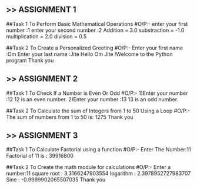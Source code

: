 ## >> ASSIGNMENT 1


##Task 1 
To Perform Basic Mathematical Operations
#O/P:-
enter your first number :1
enter your second number :2
Addition = 3.0
substraction = -1.0
multiplication = 2.0
division = 0.5


##Task 2 
To Create a Personalized Greeting
#O/P:-
Enter your first name :Om
Enter your last name :Jite
Hello Om Jite !Welcome to the Python program
Thank you



## >> ASSIGNMENT 2


##Task 1 
To Check If a Number is Even Or Odd 
#O/P:-
1)Enter your number :12
  12 is an even number.
2)Enter your number :13
  13 is an odd number.


##Task 2
To Calculate the sum of Integers from 1 to 50 Using a Loop
#O/P:-
The sum of numbers from 1 to 50 is: 1275
Thank you



## >> ASSIGNMENT 3


##Task 1 
To Calculate Factorial using a function
#O/P:-
Enter The Number:11
Factorial of 11 is : 39916800

##Task 2
To Create the math module for calculations
#O/P:-
Enter a number:11
square root : 3.3166247903554
logarithm : 2.3978952727983707
Sine : -0.9999902065507035
Thank you
